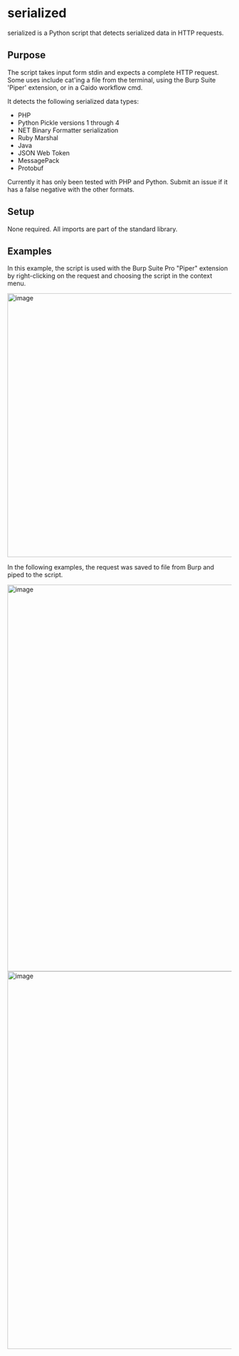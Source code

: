 # serialized
serialized is a Python script that detects serialized data in HTTP requests.

## Purpose

The script takes input form stdin and expects a complete HTTP request. Some uses include cat'ing a file from the terminal, using the Burp Suite 'Piper' extension, or in a Caido workflow cmd.

It detects the following serialized data types:

- PHP
- Python Pickle versions 1 through 4
- NET Binary Formatter serialization
- Ruby Marshal
- Java
- JSON Web Token
- MessagePack
- Protobuf

Currently it has only been tested with PHP and Python. Submit an issue if it has a false negative with the other formats.

## Setup

None required. All imports are part of the standard library.

## Examples

In this example, the script is used with the Burp Suite Pro "Piper" extension by right-clicking on the request and choosing the script in the context menu.

<img width="593" alt="image" src="https://github.com/user-attachments/assets/fe38ef0f-95ff-40df-9ca1-75c53c6320cd" />

In the following examples, the request was saved to file from Burp and piped to the script.

<img width="869" alt="image" src="https://github.com/user-attachments/assets/d338e070-fa88-4658-9229-2b056bc7c266" />

<img width="849" alt="image" src="https://github.com/user-attachments/assets/ae89efb5-49d1-4040-aa63-7bf6e7fbd646" />

